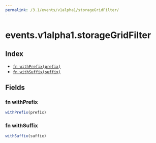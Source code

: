 ```yaml
---
permalink: /3.1/events/v1alpha1/storageGridFilter/
---
```


# events.v1alpha1.storageGridFilter



## Index

* [`fn withPrefix(prefix)`](#fn-withprefix)
* [`fn withSuffix(suffix)`](#fn-withsuffix)

## Fields

### fn withPrefix

```ts
withPrefix(prefix)
```



### fn withSuffix

```ts
withSuffix(suffix)
```

